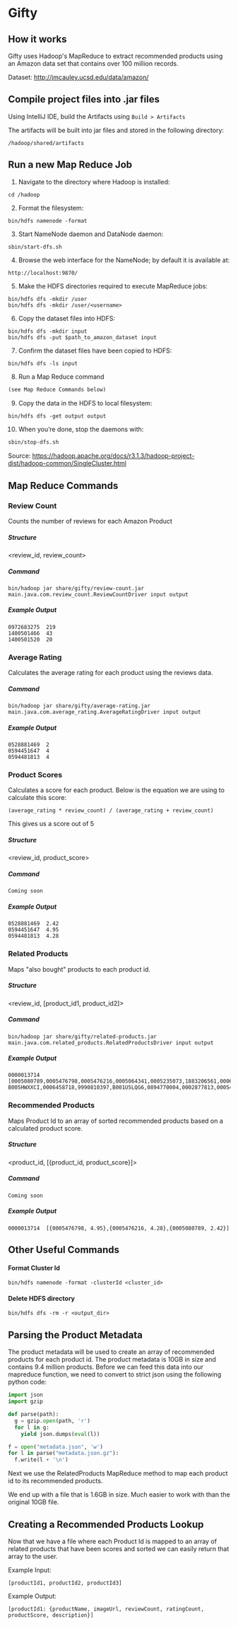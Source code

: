 # Gifty

## How it works
Gifty uses Hadoop's MapReduce to extract recommended products using an Amazon data set that contains over 100 million records.

Dataset: http://jmcauley.ucsd.edu/data/amazon/

## Compile project files into .jar files

Using IntelliJ IDE, build the Artifacts using `Build > Artifacts`

The artifacts will be built into jar files and stored in the following directory:

```$xslt
/hadoop/shared/artifacts
```

## Run a new Map Reduce Job

1. Navigate to the directory where Hadoop is installed:
```$xslt
cd /hadoop
```

2. Format the filesystem:
```$xslt
bin/hdfs namenode -format
```

3. Start NameNode daemon and DataNode daemon:
```$xslt
sbin/start-dfs.sh
```

4. Browse the web interface for the NameNode; by default it is available at:
```$xslt
http://localhost:9870/
```

5. Make the HDFS directories required to execute MapReduce jobs:
```$xslt
bin/hdfs dfs -mkdir /user
bin/hdfs dfs -mkdir /user/<username>
```

6. Copy the dataset files into HDFS:
```$xslt
bin/hdfs dfs -mkdir input
bin/hdfs dfs -put $path_to_amazon_dataset input
```

7. Confirm the dataset files have been copied to HDFS:
```$xslt
bin/hdfs dfs -ls input
```

8. Run a Map Reduce command
```dtd
(see Map Reduce Commands below)
```

9. Copy the data in the HDFS to local filesystem:
```dtd
bin/hdfs dfs -get output output
```  

10. When you’re done, stop the daemons with:
```dtd
sbin/stop-dfs.sh
```

Source: https://hadoop.apache.org/docs/r3.1.3/hadoop-project-dist/hadoop-common/SingleCluster.html

## Map Reduce Commands

### Review Count
Counts the number of reviews for each Amazon Product

##### Structure
<review_id, review_count>

##### Command
```
bin/hadoop jar share/gifty/review-count.jar main.java.com.review_count.ReviewCountDriver input output
```

##### Example Output
```
0972683275	219
1400501466	43
1400501520	20
```

### Average Rating
Calculates the average rating for each product using the reviews data.

##### Command
```
bin/hadoop jar share/gifty/average-rating.jar main.java.com.average_rating.AverageRatingDriver input output
```

##### Example Output
```
0528881469	2
0594451647	4
0594481813	4
```

### Product Scores
Calculates a score for each product. Below is the equation we are using to calculate this score:
```
(average_rating * review_count) / (average_rating + review_count)
```
This gives us a score out of 5

##### Structure
<review_id, product_score>

##### Command
```
Coming soon
```

##### Example Output
```
0528881469	2.42
0594451647	4.95
0594481813	4.28
```

### Related Products
Maps "also bought" products to each product id.

##### Structure
<review_id, [product_id1, product_id2]>

##### Command
```
bin/hadoop jar share/gifty/related-products.jar main.java.com.related_products.RelatedProductsDriver input output
```

##### Example Output
```
0000013714	[0005080789,0005476798,0005476216,0005064341,0005235073,1883206561,0006180116,0005064295,0871482215,
B005HWXXCI,0006458718,9990810397,B001U5LQG6,0894770004,0002877813,0005448506,0005064309,0834193345,B007ZJE5OG]
```

### Recommended Products
Maps Product Id to an array of sorted recommended products based on a calculated product score.

##### Structure
<product_id, [{product_id, product_score}]>

##### Command
```
Coming soon
```

##### Example Output
```
0000013714	[{0005476798, 4.95},{0005476216, 4.28},{0005080789, 2.42}]
```

## Other Useful Commands

#### Format Cluster Id
```
bin/hdfs namenode -format -clusterId <cluster_id>
```

#### Delete HDFS directory
```
bin/hdfs dfs -rm -r <output_dir>
```

## Parsing the Product Metadata

The product metadata will be used to create an array of recommended products for each product id. The product metadata
is 10GB in size and contains 9.4 million products. Before we can feed this data into our mapreduce function, we need to
convert to strict json using the following python code:

```python
import json
import gzip

def parse(path):
  g = gzip.open(path, 'r')
  for l in g:
    yield json.dumps(eval(l))

f = open("metadata.json", 'w')
for l in parse("metadata.json.gz"):
  f.write(l + '\n')
```

Next we use the RelatedProducts MapReduce method to map each product id to its recommended products.

We end up with a file that is 1.6GB in size. Much easier to work with than the original 10GB file.

## Creating a Recommended Products Lookup

Now that we have a file where each Product Id is mapped to an array of related products that have been scores and sorted
we can easily return that array to the user.

Example Input:
```
[productId1, productId2, productId3]
```

Example Output:
```
[productId1: {productName, imageUrl, reviewCount, ratingCount, productScore, description}]
```